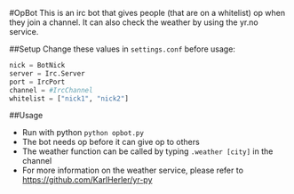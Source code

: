 #OpBot
This is an irc bot that gives people (that are on a whitelist) op when they join a channel.
It can also check the weather by using the yr.no service.  

##Setup
Change these values in `settings.conf` before usage:

```python
nick = BotNick
server = Irc.Server
port = IrcPort
channel = #IrcChannel
whitelist = ["nick1", "nick2"]
```

##Usage
- Run with python `python opbot.py`
- The bot needs op before it can give op to others
- The weather function can be called by typing `.weather [city]` in the channel
- For more information on the weather service, please refer to https://github.com/KarlHerler/yr-py

